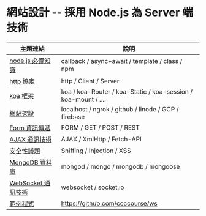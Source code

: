# 網站設計 -- 採用 Node.js 為 Server 端技術

主題連結        | 說明
---------------|------------------------------------------------------
[node.js 必備知識](00-nodejs) | callback / async+await / template / class / npm
[http 協定](01-http) | http / Client / Server
[koa 框架](02-koa) | koa / koa-Router / koa-Static / koa-session / koa-mount / ....
[網站架設](03-host) | localhost / ngrok / github / linode / GCP / firebase
[Form 資訊傳遞](04-form) | FORM / GET / POST / REST
[AJAX 通訊技術](05-ajax) | AJAX / XmlHttp / Fetch-API
[安全性議題](06-security) | Sniffing / Injection / XSS 
[MongoDB 資料庫](07-mongodb) | mongod / mongo / mongodb / mongoose
[WebSocket 通訊技術](08-websocket) | websocket / socket.io
[範例程式](https://github.com/ccccourse/ws)  | https://github.com/ccccourse/ws


